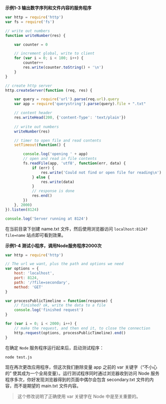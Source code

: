 **示例1-3 输出数字序列和文件内容的服务程序**

```js
var http = require('http')
var fs = require('fs')

// write out numbers
function writeNumber(res) {

    var counter = 0

    // increment global, write to client
    for (var i = 0; i < 100; i++) {
        counter++
        res.write(counter.toString() + '\n')
    }
}

// create http server
http.createServer(function (req, res) {

    var query = require('url').parse(req.url).query
    var app = require('querystring').parse(query).file + ".txt"

    // content header
    res.writeHead(200, {'content-Type': 'text/plain'})
    
    // write out numbers
    writeNumber(res)

    // timer to open file and read contents
    setTimeout(function() {

        console.log('opening ' + app)
        // open and read in file contents
        fs.readFile(app, 'utf8', function(err, data) {
            if (err) {
                res.write('Could not find or open file for reading\n')
            } else {
                res.write(data)
            }
            // response is done
            res.end()
        })
    }, 2000)
}).listen(8124)

console.log('Server running at 8124')
```

在当前目录下创建 name.txt 文件，然后使用浏览器访问 `localhost:8124?file=name` 站点即可看到效果。

**示例1-4 测试小程序，调用Node服务程序2000次**

```js
var http = require('http')

// The url we want, plus the path and options we need
var options = {
    host: 'localhost',
    port: 8124,
    path: '/?file=secondary',
    method: 'GET'
}

var processPublicTimeline = function(response) {
    // finished? ok, write the data to a file
    console.log('finished request')
}

for (var i = 0; i < 2000; i++) {
    // make the request, and then end it, to close the connection
    http.request(options, processPublicTimeline).end()
}
```

在确定 `Node` 服务程序运行起来后，启动测试程序：

```console
node test.js
```

现在再次更改应用程序，但这次我们删除变量 app 之前的 var 关键字（“不小心的” 使其成为一个全局变量）。运行测试程序同时通过浏览器收到访问 Node 服务程序多次，你好发现浏览器得到的页面中偶尔会包含 secondary.txt 文件的内容，而不是期望的 main.txt 文件内容。

> 这个修改说明了正确使用 var 关键字在 Node 中是至关重要的。

